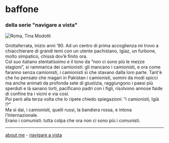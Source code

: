 # baffone  
### della serie "navigare a vista"  

![](https://live.staticflickr.com/65535/52732569805_1643eefb3c_z.jpg  "Roma, Tina Modotti")  

Grottaferrata, inizio anni ‘90. Ad un centro di prima accoglienza mi trovo a chiacchierare di grandi temi con un utente pachistano, Igiaz, un furbone, molto simpatico, chissà dov’è finito ora.  
Col suo italiano stentatissimo e il tono da “non ci sono più le mezze stagioni”, si rammarica dei camionisti: gli mancano i camionisti, e ora come faranno senza camionisti, i camionisti sì che stavano dalla loro parte. Tant'è che ho pensato che magari in Pakistan i camionisti, uomini da modi spicci ma anche animati da profonda sete di giustizia, raggiungono i paesi più sperduti e là sanano torti, pacificano padri con i figli, risolvono annose faide di confine tra i vicini e via così.  
Poi però alla terza volta che lo ripete chiedo spiegazioni: “i camionisti, Igià !?”  
Ma sì dai, i camionisti, quelli russi, la bandiera rossa, e intona l’Internazionale.  
Erano i comunisti: tutta colpa che ora non ci sono più i comunisti.  
  
---    
[about me](https://about.me/cacioman) - [navigare a vista](navigareavista.md)  
